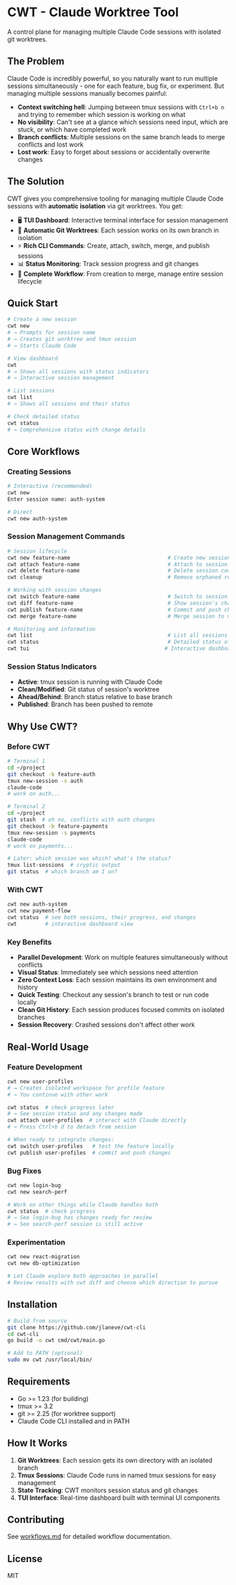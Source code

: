 # CWT - Claude Worktree Tool

A control plane for managing multiple Claude Code sessions with isolated git worktrees.

## The Problem

Claude Code is incredibly powerful, so you naturally want to run multiple sessions simultaneously - one for each feature, bug fix, or experiment. But managing multiple sessions manually becomes painful:

- **Context switching hell**: Jumping between tmux sessions with `Ctrl+b n` and trying to remember which session is working on what
- **No visibility**: Can't see at a glance which sessions need input, which are stuck, or which have completed work
- **Branch conflicts**: Multiple sessions on the same branch leads to merge conflicts and lost work
- **Lost work**: Easy to forget about sessions or accidentally overwrite changes

## The Solution

CWT gives you comprehensive tooling for managing multiple Claude Code sessions with **automatic isolation** via git worktrees. You get:

- 🖥️ **TUI Dashboard**: Interactive terminal interface for session management
- 🌲 **Automatic Git Worktrees**: Each session works on its own branch in isolation
- ⚡ **Rich CLI Commands**: Create, attach, switch, merge, and publish sessions
- 📊 **Status Monitoring**: Track session progress and git changes
- 🔄 **Complete Workflow**: From creation to merge, manage entire session lifecycle

## Quick Start

```bash
# Create a new session
cwt new
# → Prompts for session name
# → Creates git worktree and tmux session
# → Starts Claude Code

# View dashboard
cwt
# → Shows all sessions with status indicators
# → Interactive session management

# List sessions
cwt list
# → Shows all sessions and their status

# Check detailed status
cwt status
# → Comprehensive status with change details
```

## Core Workflows

### Creating Sessions

```bash
# Interactive (recommended)
cwt new
Enter session name: auth-system

# Direct
cwt new auth-system
```

### Session Management Commands

```bash
# Session lifecycle
cwt new feature-name                               # Create new session
cwt attach feature-name                            # Attach to session's tmux
cwt delete feature-name                            # Delete session completely
cwt cleanup                                        # Remove orphaned resources

# Working with session changes
cwt switch feature-name                            # Switch to session's branch
cwt diff feature-name                              # Show session's changes
cwt publish feature-name                           # Commit and push changes
cwt merge feature-name                             # Merge session to main

# Monitoring and information
cwt list                                           # List all sessions
cwt status                                         # Detailed status of all sessions
cwt tui                                           # Interactive dashboard
```

### Session Status Indicators

- **Active**: tmux session is running with Claude Code
- **Clean/Modified**: Git status of session's worktree  
- **Ahead/Behind**: Branch status relative to base branch
- **Published**: Branch has been pushed to remote

## Why Use CWT?

### Before CWT

```bash
# Terminal 1
cd ~/project
git checkout -b feature-auth
tmux new-session -s auth
claude-code
# work on auth...

# Terminal 2  
cd ~/project
git stash  # oh no, conflicts with auth changes
git checkout -b feature-payments  
tmux new-session -s payments
claude-code
# work on payments...

# Later: which session was which? what's the status?
tmux list-sessions  # cryptic output
git status  # which branch am I on?
```

### With CWT

```bash
cwt new auth-system
cwt new payment-flow
cwt status  # see both sessions, their progress, and changes
cwt         # interactive dashboard view
```

### Key Benefits

- **Parallel Development**: Work on multiple features simultaneously without conflicts
- **Visual Status**: Immediately see which sessions need attention
- **Zero Context Loss**: Each session maintains its own environment and history  
- **Quick Testing**: Checkout any session's branch to test or run code locally
- **Clean Git History**: Each session produces focused commits on isolated branches
- **Session Recovery**: Crashed sessions don't affect other work

## Real-World Usage

### Feature Development

```bash
cwt new user-profiles
# → Creates isolated workspace for profile feature
# → You continue with other work

cwt status  # check progress later
# → See session status and any changes made
cwt attach user-profiles  # interact with Claude directly
# → Press Ctrl+b d to detach from session

# When ready to integrate changes:
cwt switch user-profiles   # test the feature locally
cwt publish user-profiles  # commit and push changes
```

### Bug Fixes

```bash
cwt new login-bug
cwt new search-perf

# Work on other things while Claude handles both
cwt status  # check progress
# → See login-bug has changes ready for review
# → See search-perf session is still active
```

### Experimentation

```bash
cwt new react-migration
cwt new db-optimization

# Let Claude explore both approaches in parallel
# Review results with cwt diff and choose which direction to pursue
```

## Installation

```bash
# Build from source
git clone https://github.com/jlaneve/cwt-cli
cd cwt-cli
go build -o cwt cmd/cwt/main.go

# Add to PATH (optional)
sudo mv cwt /usr/local/bin/
```

## Requirements

- Go >= 1.23 (for building)
- tmux >= 3.2
- git >= 2.25 (for worktree support)
- Claude Code CLI installed and in PATH

## How It Works

1. **Git Worktrees**: Each session gets its own directory with an isolated branch
2. **Tmux Sessions**: Claude Code runs in named tmux sessions for easy management
3. **State Tracking**: CWT monitors session status and git changes
4. **TUI Interface**: Real-time dashboard built with terminal UI components

## Contributing

See [workflows.md](workflows.md) for detailed workflow documentation.

## License

MIT

